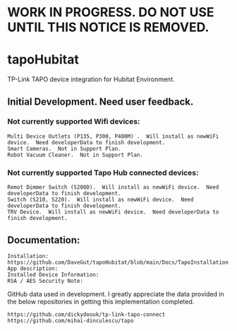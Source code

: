 # WORK IN PROGRESS.  DO NOT USE UNTIL THIS NOTICE IS REMOVED.

# tapoHubitat
TP-Link TAPO device integration for Hubitat Environment.
## Initial Development.  Need user feedback.

### Not currently supported Wifi devices:
	Multi Device Outlets (P135, P300, P400M) .  Will install as newWiFi device.  Need developerData to finish development.
	Smart Cameras.  Not in Support Plan.
 	Robot Vacuum Cleaner.  Not in Support Plan.

### Not currently supported Tapo Hub connected devices:
	Remot Dimmer Switch (S200D).  Will install as newWiFi device.  Need developerData to finish development.
 	Switch (S210, S220).  Will install as newWiFi device.  Need developerData to finish development.
  	TRV Device.  Will install as newWiFi device.  Need developerData to finish development.

## Documentation:

	Installation: https://github.com/DaveGut/tapoHubitat/blob/main/Docs/TapoInstallation.md
 	App description:
  	Installed Device Information:
   	RSA / AES Security Note: 
 
GitHub data used in development.  I greatly appreciate the data provided in the below repositories in getting this implementation completed.

	https://github.com/dickydoouk/tp-link-tapo-connect
	https://github.com/mihai-dinculescu/tapo
 
